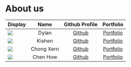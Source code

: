 # About us

Display |    Name    |              Github Profile               | Portfolio 
--------|:----------:|:-----------------------------------------:|:---------:
![](https://via.placeholder.com/100.png?text=Photo) |   Dylan    |  [Github](https://github.com/dylansiew)   | [Portfolio](./team/dylansiew.md)
![](https://via.placeholder.com/100.png?text=Photo) |   Kishen   | [Github](https://github.com/Kishen271828) | [Portfolio](./team/kishen271828.md)
![](https://via.placeholder.com/100.png?text=Photo) | Chong Xern |  [Github](https://github.com/ChongXern)   | [Portfolio](./team/chongxern.md)
![](https://via.placeholder.com/100.png?text=Photo) |  Chen How  |   [Github](https://github.com/chenhowy)   | [Portfolio](./team/chenhowy.md)
